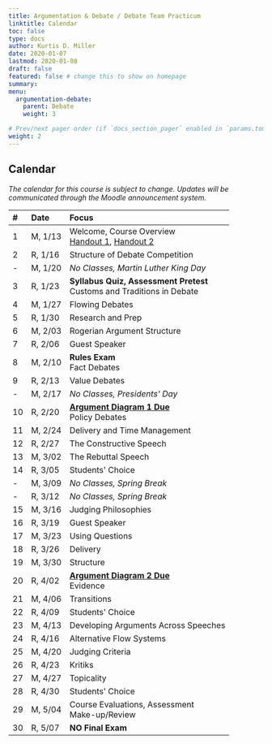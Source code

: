 ```yaml
---
title: Argumentation & Debate / Debate Team Practicum
linktitle: Calendar
toc: false
type: docs
author: Kurtis D. Miller
date: 2020-01-07
lastmod: 2020-01-08
draft: false
featured: false # change this to show on homepage
summary:
menu:
  argumentation-debate:
    parent: Debate
    weight: 3

# Prev/next pager order (if `docs_section_pager` enabled in `params.toml`)
weight: 2
---
```


[ho-sp]:  /course/argumentation-debate/COMM-120-100-SP20-KM.pdf  "Handout - Syllabus"
[ho-sa]:  /course/argumentation-debate/COMM-220-100-SP20-KM.pdf  "Handout - Syllabus"

Calendar
--------

*The calendar for this course is subject to change.*
*Updates will be communicated through the Moodle announcement system.*


| #  | Date     | Focus                                                                                                                                                                                      |
|:--|:-----------|:------------------------------------------------|
| 1  | M,  1/13 |                                            Welcome, Course Overview                        <br>                        [Handout 1][ho-sp], [Handout 2][ho-sa]                                   |
| 2  | R,  1/16 |                                            Structure of Debate Competition                                                                                                                  |
| -  | M,  1/20 |                                            *No Classes, Martin Luther King Day*                                                                                                             |
| 3  | R,  1/23 | **Syllabus Quiz, Assessment Pretest** <br> Customs and Traditions in Debate                                                                                                                 |
| 4  | M,  1/27 |                                            Flowing Debates                                                                                                                                  |
| 5  | R,  1/30 |                                            Research and Prep                                                                                                                                |
| 6  | M,  2/03 |                                            Rogerian Argument Structure                                                                                                                      |
| 7  | R,  2/06 | <!-- drill 6&7 -->                         Guest Speaker                                                                                                                                    |
| 8  | M,  2/10 | **Rules Exam**                        <br> Fact Debates                                                                                                                                     |
| 9  | R,  2/13 |                                            Value Debates                                                                                                                                    |
| -  | M,  2/17 |                                            *No Classes, Presidents' Day*                                                                                                                    |
| 10 | R,  2/20 | **[Argument Diagram 1 Due][Diagram]** <br> Policy Debates                                                                                                                                   |
| 11 | M,  2/24 |                                            Delivery and Time Management                                                                                                                     |
| 12 | R,  2/27 |                                            The Constructive Speech                                                                                                                          |
| 13 | M,  3/02 |                                            The Rebuttal Speech                                                                                                                              |
| 14 | R,  3/05 |                                            Students' Choice                                                                                                                                 |
| -  | M,  3/09 |                                            *No Classes, Spring Break*                                                                                                                       |
| -  | R,  3/12 |                                            *No Classes, Spring Break*                                                                                                                       |
| 15 | M,  3/16 |                                            Judging Philosophies                                                                                                                             |
| 16 | R,  3/19 | <!-- drill 19-20 -->                       Guest Speaker                                                                                                                                    |
| 17 | M,  3/23 |                                            Using Questions                                                                                                                                  |
| 18 | R,  3/26 |                                            Delivery                                                                                                                                         |
| 19 | M,  3/30 |                                            Structure                                                                                                                                        |
| 20 | R,  4/02 | **[Argument Diagram 2 Due][Diagram]** <br> Evidence                                        <!-- [Lesson Plan][TODO]-->                                                                      |
| 21 | M,  4/06 |                                            Transitions                                                                                                                                      |
| 22 | R,  4/09 |                                            Students' Choice                                                                                                                                 |
| 23 | M,  4/13 |                                            Developing Arguments Across Speeches                                                                                                             |
| 24 | R,  4/16 |                                            Alternative Flow Systems                                                                                                                         |
| 25 | M,  4/20 |                                            Judging Criteria                                                                                                                                 |
| 26 | R,  4/23 |                                            Kritiks                                                                                                                                          |
| 27 | M,  4/27 |                                            Topicality                                                                                                                                       |
| 28 | R,  4/30 |                                            Students' Choice                                                                                                                                 |
| 29 | M,  5/04 | Course Evaluations, Assessment        <br> Make-up/Review                                  <!-- [Lesson Plan][TODO]-->                                                                      |
| 30 | R,  5/07 |                                            **NO Final Exam**                                                                                                                                |

<!-- Assignment Links -->
[Diagram]:            /course/argumentation-deabte/assignment/argument-diagram-assignment/       "Assignment description"
[debate practice]:    /course/argumentation-debate/assignment/practice-speeches-grade/           "Assignment description"
[Flow Sheets]:        /course/argumentation-debate/assignment/flow-sheet-grade/                  "Assignment description"
[Judge Sheets]:       /course/argumentation-debate/assignment/judge-sheet-grade/                 "Assignment description"
[Prep Participation]: /course/argumentation-debate/assignment/prep-participation-grade/          "Assignment description"
[Professionalism]:    /course/argumentation-debate/assignment/professionalism-grade/             "Assignment description"

<!-- handout links -->

<!-- lesson plan links -->

<!-- visual aid links-->
